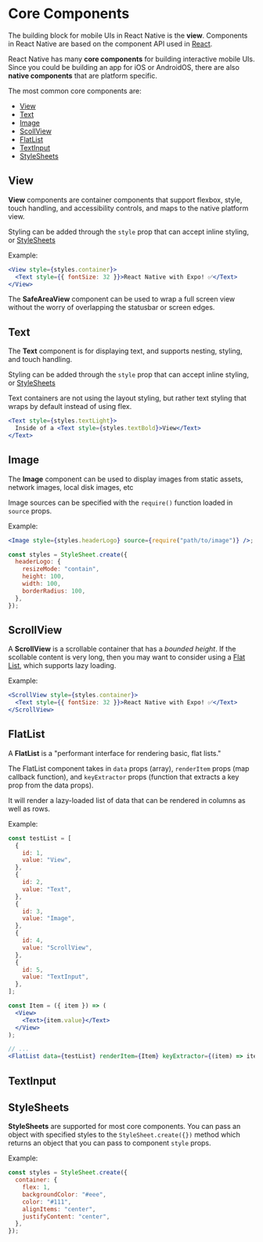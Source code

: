 # Core Components

The building block for mobile UIs in React Native is the **view**. Components in React Native are based on the component API used in [React](../react/README.md).

React Native has many **core components** for building interactive mobile UIs. Since you could be building an app for iOS or AndroidOS, there are also **native components** that are platform specific.

The most common core components are:

- [View](#view)
- [Text](#text)
- [Image](#image)
- [ScollView](#scrollview)
- [FlatList](#flatlist)
- [TextInput](#textinput)
- [StyleSheets](#stylesheets)

## View

**View** components are container components that support flexbox, style, touch handling, and accessibility controls, and maps to the native platform view.

Styling can be added through the `style` prop that can accept inline styling, or [StyleSheets](#stylesheets)

Example:

```jsx
<View style={styles.container}>
  <Text style={{ fontSize: 32 }}>React Native with Expo! ✅</Text>
</View>
```

The **SafeAreaView** component can be used to wrap a full screen view without the worry of overlapping the statusbar or screen edges.

## Text

The **Text** component is for displaying text, and supports nesting, styling, and touch handling.

Styling can be added through the `style` prop that can accept inline styling, or [StyleSheets](#stylesheets)

Text containers are not using the layout styling, but rather text styling that wraps by default instead of using flex.

```jsx
<Text style={styles.textLight}>
  Inside of a <Text style={styles.textBold}>View</Text>
</Text>
```

## Image

The **Image** component can be used to display images from static assets, network images, local disk images, etc

Image sources can be specified with the `require()` function loaded in `source` props.

Example:

```jsx
<Image style={styles.headerLogo} source={require("path/to/image")} />;

const styles = StyleSheet.create({
  headerLogo: {
    resizeMode: "contain",
    height: 100,
    width: 100,
    borderRadius: 100,
  },
});
```

## ScrollView

A **ScrollView** is a scrollable container that has a _bounded height_. If the scollable content is very long, then you may want to consider using a [Flat List](#flatlist), which supports lazy loading.

Example:

```jsx
<ScrollView style={styles.container}>
  <Text style={{ fontSize: 32 }}>React Native with Expo! ✅</Text>
</ScrollView>
```

## FlatList

A **FlatList** is a "performant interface for rendering basic, flat lists."

The FlatList component takes in `data` props (array), `renderItem` props (map callback function), and `keyExtractor` props (function that extracts a key prop from the data props).

It will render a lazy-loaded list of data that can be rendered in columns as well as rows.

Example:

```jsx
const testList = [
  {
    id: 1,
    value: "View",
  },
  {
    id: 2,
    value: "Text",
  },
  {
    id: 3,
    value: "Image",
  },
  {
    id: 4,
    value: "ScrollView",
  },
  {
    id: 5,
    value: "TextInput",
  },
];

const Item = ({ item }) => (
  <View>
    <Text>{item.value}</Text>
  </View>
);

// ...
<FlatList data={testList} renderItem={Item} keyExtractor={(item) => item.id} />;
```

## TextInput

## StyleSheets

**StyleSheets** are supported for most core components. You can pass an object with specified styles to the `StyleSheet.create({})` method which returns an object that you can pass to component `style` props.

Example:

```jsx
const styles = StyleSheet.create({
  container: {
    flex: 1,
    backgroundColor: "#eee",
    color: "#111",
    alignItems: "center",
    justifyContent: "center",
  },
});
```
